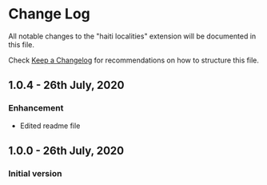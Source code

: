 # Change Log

All notable changes to the "haiti localities" extension will be documented in this file.

Check [Keep a Changelog](http://keepachangelog.com/) for recommendations on how to structure this file.

## 1.0.4 - 26th July, 2020

### Enhancement

- Edited readme file

## 1.0.0 - 26th July, 2020

### Initial version

